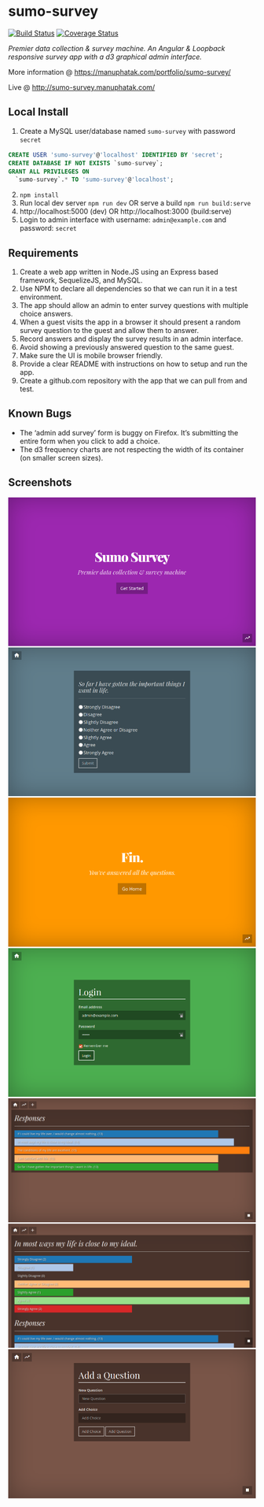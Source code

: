 # sumo-survey
[![Build Status][travis-image]][travis-url]
[![Coverage Status][coverage-image]][coverage-url]

*Premier data collection & survey machine. An Angular & Loopback responsive survey app with a d3 graphical admin interface.*

More information @ https://manuphatak.com/portfolio/sumo-survey/

Live @ http://sumo-survey.manuphatak.com/

## Local Install

1. Create a MySQL user/database named `sumo-survey` with password `secret`

  ```sql
  CREATE USER 'sumo-survey'@'localhost' IDENTIFIED BY 'secret';
  CREATE DATABASE IF NOT EXISTS `sumo-survey`;
  GRANT ALL PRIVILEGES ON
    `sumo-survey`.* TO 'sumo-survey'@'localhost';
  ```
2. `npm install`
3. Run local dev server `npm run dev` OR serve a build `npm run build:serve`
4. http://localhost:5000 (dev) OR http://localhost:3000 (build:serve) 
5. Login to admin interface with username: `admin@example.com` and password: `secret`

## Requirements
1. Create a web app written in Node.JS using an Express based framework, SequelizeJS, and MySQL.
1. Use NPM to declare all dependencies so that we can run it in a test environment.
1. The app should allow an admin to enter survey questions with multiple choice answers.
1. When a guest visits the app in a browser it should present a random survey question to the guest and allow them to answer.
1. Record answers and display the survey results in an admin interface.
1. Avoid showing a previously answered question to the same guest.
1. Make sure the UI is mobile browser friendly.
1. Provide a clear README with instructions on how to setup and run the app.
1. Create a github.com repository with the app that we can pull from and test.

## Known Bugs

* The ‘admin add survey’ form is buggy on Firefox. It’s submitting the entire form when you click to add a choice.
* The d3 frequency charts are not respecting the width of its container (on smaller screen sizes).

## Screenshots

![Home][screen-home]
![Survey][screen-survey]
![Fin][screen-fin]
![Login][screen-login]
![Admin Questions][screen-admin-questions]
![Admin Choices][screen-admin-choices]
![Admin Add][screen-admin-add]

[travis-image]: https://travis-ci.org/bionikspoon/sumo-survey.svg?branch=master
[travis-url]: https://travis-ci.org/bionikspoon/sumo-survey

[coverage-image]: https://coveralls.io/repos/github/bionikspoon/sumo-survey/badge.svg?branch=master
[coverage-url]: https://coveralls.io/github/bionikspoon/sumo-survey?branch=master

[screen-home]: docs/screenshots/10-home.png
[screen-survey]: docs/screenshots/20-survey.png
[screen-fin]: docs/screenshots/30-fin.png
[screen-login]: docs/screenshots/40-login.png
[screen-admin-questions]: docs/screenshots/50-admin-questions.png
[screen-admin-choices]: docs/screenshots/60-admin-choices.png
[screen-admin-add]: docs/screenshots/70-admin-add.png
